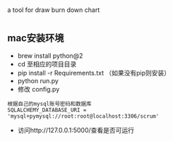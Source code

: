 # 

a tool for draw burn down chart


# 
## mac安装环境
* brew install python@2
* cd 至相应的项目目录
* pip install -r Requirements.txt
（如果没有pip则安装）
* python run.py 
* 修改 config.py
```
根据自己的mysql账号密码和数据库
SQLALCHEMY_DATABASE_URI = 'mysql+pymysql://root:root@localhost:3306/scrum'
```
* 访问http://127.0.0.1:5000/查看是否可运行
